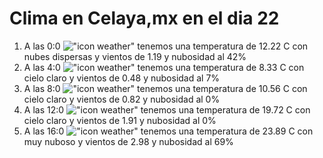 # Clima en Celaya,mx en el dia 22

1. A las 0:0 !["icon weather"](http://openweathermap.org/img/w/03n.png) tenemos una temperatura de 12.22 C con nubes dispersas y  vientos de 1.19 y nubosidad al 42%
1. A las 4:0 !["icon weather"](http://openweathermap.org/img/w/01n.png) tenemos una temperatura de 8.33 C con cielo claro y  vientos de 0.48 y nubosidad al 7%
1. A las 8:0 !["icon weather"](http://openweathermap.org/img/w/01d.png) tenemos una temperatura de 10.56 C con cielo claro y  vientos de 0.82 y nubosidad al 0%
1. A las 12:0 !["icon weather"](http://openweathermap.org/img/w/01d.png) tenemos una temperatura de 19.72 C con cielo claro y  vientos de 1.91 y nubosidad al 0%
1. A las 16:0 !["icon weather"](http://openweathermap.org/img/w/04d.png) tenemos una temperatura de 23.89 C con muy nuboso y  vientos de 2.98 y nubosidad al 69%

